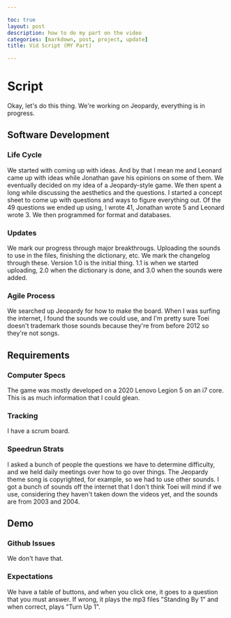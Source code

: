 ```yaml
---

toc: true
layout: post
description: how to do my part on the video
categories: [markdown, post, project, update]
title: Vid Script (MY Part)

---
```


# Script

Okay, let's do this thing. We're working on Jeopardy, everything is in progress. 

## Software Development

### Life Cycle

We started with coming up with ideas. And by that I mean me and Leonard came up with ideas while Jonathan gave his opinions on some of them. We eventually decided on my idea of a Jeopardy-style game. We then spent a long while discussing the aesthetics and the questions. I started a concept sheet to come up with questions and ways to figure everything out. Of the 49 questions we ended up using, I wrote 41, Jonathan wrote 5 and Leonard wrote 3. We then programmed for format and databases.

### Updates

We mark our progress through major breakthrougs. Uploading the sounds to use in the files, finishing the dictionary, etc. We mark the changelog through these. Version 1.0 is the initial thing. 1.1 is when we started uploading, 2.0 when the dictionary is done, and 3.0 when the sounds were added.

### Agile Process

We searched up Jeopardy for how to make the board. When I was surfing the internet, I found the sounds we could use, and I'm pretty sure Toei doesn't trademark those sounds because they're from before 2012 so they're not songs. 

## Requirements

### Computer Specs

The game was mostly developed on a 2020 Lenovo Legion 5 on an i7 core. This is as much information that I could glean.

### Tracking

I have a scrum board.

### Speedrun Strats

I asked a bunch of people the questions we have to determine difficulty, and we held daily meetings over how to go over things. The Jeopardy theme song is copyrighted, for example, so we had to use other sounds. I got a bunch of sounds off the internet that I don't think Toei will mind if we use, considering they haven't taken down the videos yet, and the sounds are from 2003 and 2004. 

## Demo

### Github Issues

We don't have that.

### Expectations

We have a table of buttons, and when you click one, it goes to a question that you must answer. If wrong, it plays the mp3 files "Standing By 1" and when correct, plays "Turn Up 1". 

